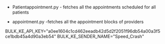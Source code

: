 - Patientappointment.py - fetches all the appointments scheduled for all patients

- appointment.py -fetches all the appointment blocks of providers

BULK_KE_API_KEY="a0ee1604c1cd462eeadb42d5d2f2051f96db54a00a3f5ce1bdb45a4d90a3eb54"
BULK_KE_SENDER_NAME="Speed_Crash"